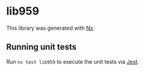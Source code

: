 # lib959

This library was generated with [Nx](https://nx.dev).

## Running unit tests

Run `nx test lib959` to execute the unit tests via [Jest](https://jestjs.io).
